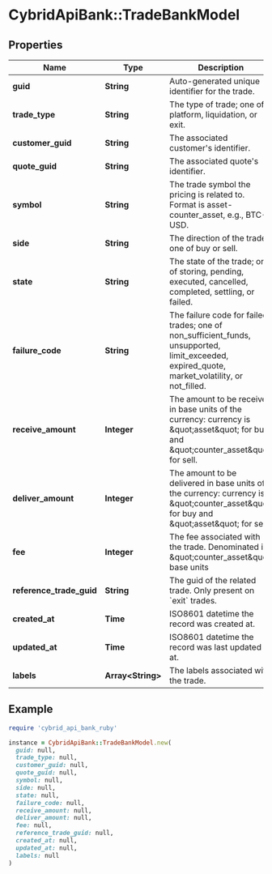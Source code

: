 # CybridApiBank::TradeBankModel

## Properties

| Name | Type | Description | Notes |
| ---- | ---- | ----------- | ----- |
| **guid** | **String** | Auto-generated unique identifier for the trade. | [optional] |
| **trade_type** | **String** | The type of trade; one of platform, liquidation, or exit. | [optional] |
| **customer_guid** | **String** | The associated customer&#39;s identifier. | [optional] |
| **quote_guid** | **String** | The associated quote&#39;s identifier. | [optional] |
| **symbol** | **String** | The trade symbol the pricing is related to. Format is asset-counter_asset, e.g., BTC-USD. | [optional] |
| **side** | **String** | The direction of the trade; one of buy or sell. | [optional] |
| **state** | **String** | The state of the trade; one of storing, pending, executed, cancelled, completed, settling, or failed. | [optional] |
| **failure_code** | **String** | The failure code for failed trades; one of non_sufficient_funds, unsupported, limit_exceeded, expired_quote, market_volatility, or not_filled. | [optional] |
| **receive_amount** | **Integer** | The amount to be received in base units of the currency: currency is \&quot;asset\&quot; for buy and \&quot;counter_asset\&quot; for sell. | [optional] |
| **deliver_amount** | **Integer** | The amount to be delivered in base units of the currency: currency is \&quot;counter_asset\&quot; for buy and \&quot;asset\&quot; for sell. | [optional] |
| **fee** | **Integer** | The fee associated with the trade. Denominated in \&quot;counter_asset\&quot; base units | [optional] |
| **reference_trade_guid** | **String** | The guid of the related trade. Only present on &#x60;exit&#x60; trades. | [optional] |
| **created_at** | **Time** | ISO8601 datetime the record was created at. | [optional] |
| **updated_at** | **Time** | ISO8601 datetime the record was last updated at. | [optional] |
| **labels** | **Array&lt;String&gt;** | The labels associated with the trade. | [optional] |

## Example

```ruby
require 'cybrid_api_bank_ruby'

instance = CybridApiBank::TradeBankModel.new(
  guid: null,
  trade_type: null,
  customer_guid: null,
  quote_guid: null,
  symbol: null,
  side: null,
  state: null,
  failure_code: null,
  receive_amount: null,
  deliver_amount: null,
  fee: null,
  reference_trade_guid: null,
  created_at: null,
  updated_at: null,
  labels: null
)
```

